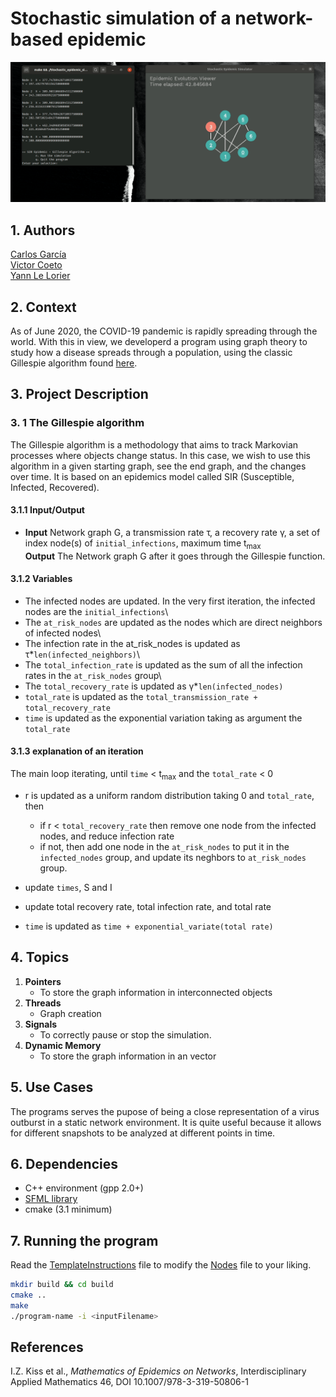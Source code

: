 <!------------------------------------------------- README ---------------
    |
    |   Developers:  
    |       Carlos García - https://github.com/cxrlos
    |       Victor Coeto - https://github.com/vcoetoG
    |       Yann Le Lorier - https://github.com/yannlelorier
    |
    *-------------------------------------------------------------------->

# Stochastic simulation of a network-based epidemic

![Demo](Demo.gif)

## 1. Authors

[Carlos García](https://github.com/cxrlos)\
[Victor Coeto](https://github.com/vcoetoG)\
[Yann Le Lorier](https://github.com/yannlelorier)

## 2. Context

As of June 2020, the COVID-19 pandemic is rapidly spreading through the world. With this in view, we developerd a program using graph theory to study how a disease spreads through a population, using the classic Gillespie algorithm found [here](https://link.springer.com/content/pdf/bbm%3A978-3-319-50806-1%2F1.pdf).

## 3. Project Description

### 3. 1 The Gillespie algorithm

The Gillespie algorithm is a methodology that aims to track Markovian processes where objects change status. In this case, we wish to use this algorithm in a given starting graph, see the end graph, and the changes over time. It is based on an epidemics model called SIR (Susceptible, Infected, Recovered).

#### 3.1.1 Input/Output

- **Input** Network graph G, a transmission rate &tau;, a recovery rate &gamma;, a set of index node(s) of ```initial_infections```, maximum time t<sub>max</sub>\
**Output** The Network graph G after it goes through the Gillespie function. 

#### 3.1.2 Variables

- The infected nodes are updated. In the very first iteration, the infected nodes are the ```initial_infections```\
- The ```at_risk_nodes``` are updated as the nodes which are direct neighbors of infected nodes\
- The infection rate in the at_risk_nodes is updated as &tau;*```len(infected_neighbors)```\
- The ```total_infection_rate``` is updated as the sum of all the infection rates in the ```at_risk_nodes``` group\
- The ```total_recovery_rate``` is updated as &gamma;*```len(infected_nodes)```
- ```total_rate``` is updated as the ```total_transmission_rate + total_recovery_rate```
- ```time``` is updated as the exponential variation taking as argument the ```total_rate```

#### 3.1.3 explanation of an iteration

The main loop iterating, until ```time``` &lt; t<sub>max</sub> and the ```total_rate``` &lt; 0

- r is updated as a uniform random distribution taking 0 and ```total_rate```, then

    - if r &lt; ```total_recovery_rate``` then remove one node from the infected nodes, and reduce infection rate
    - if not, then add one node in the ```at_risk_nodes``` to put it in the ```infected_nodes``` group, and update its neghbors to ```at_risk_nodes``` group.
- update ```times```, S and I
- update total recovery rate, total infection rate, and total rate
- ```time``` is updated as ```time + exponential_variate(total rate)```


## 4. Topics

1. **Pointers**
    - To store the graph information in interconnected objects
2. **Threads**
   - Graph creation
4. **Signals**
    - To correctly pause or stop the simulation.
5. **Dynamic Memory**
    - To store the graph information in an vector

## 5. Use Cases

The programs serves the pupose of being a close representation of a virus outburst in a static network environment. It is quite useful because it allows for different snapshots to be analyzed at different points in time.

## 6. Dependencies

- C++ environment (gpp 2.0+)
- [SFML library](https://www.sfml-dev.org/tutorials/2.5/start-linux.php)
- cmake (3.1 minimum)

## 7. Running the program

Read the [TemplateInstructions](https://github.com/yannlelorier/Covid-19-tracker-simulator/blob/master/TemplateInstructions.txt) file to modify the [Nodes](https://github.com/yannlelorier/Covid-19-tracker-simulator/blob/master/Nodes.txt) file to your liking.

~~~sh
mkdir build && cd build
cmake ..
make
./program-name -i <inputFilename>
~~~

## References

I.Z. Kiss et al., *Mathematics of Epidemics on Networks*, Interdisciplinary Applied
Mathematics 46, DOI 10.1007/978-3-319-50806-1
